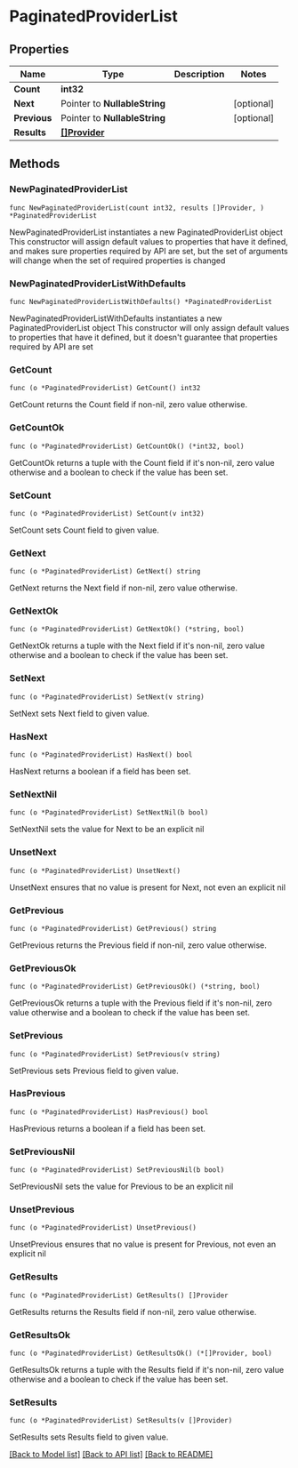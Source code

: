 # PaginatedProviderList

## Properties

Name | Type | Description | Notes
------------ | ------------- | ------------- | -------------
**Count** | **int32** |  | 
**Next** | Pointer to **NullableString** |  | [optional] 
**Previous** | Pointer to **NullableString** |  | [optional] 
**Results** | [**[]Provider**](Provider.md) |  | 

## Methods

### NewPaginatedProviderList

`func NewPaginatedProviderList(count int32, results []Provider, ) *PaginatedProviderList`

NewPaginatedProviderList instantiates a new PaginatedProviderList object
This constructor will assign default values to properties that have it defined,
and makes sure properties required by API are set, but the set of arguments
will change when the set of required properties is changed

### NewPaginatedProviderListWithDefaults

`func NewPaginatedProviderListWithDefaults() *PaginatedProviderList`

NewPaginatedProviderListWithDefaults instantiates a new PaginatedProviderList object
This constructor will only assign default values to properties that have it defined,
but it doesn't guarantee that properties required by API are set

### GetCount

`func (o *PaginatedProviderList) GetCount() int32`

GetCount returns the Count field if non-nil, zero value otherwise.

### GetCountOk

`func (o *PaginatedProviderList) GetCountOk() (*int32, bool)`

GetCountOk returns a tuple with the Count field if it's non-nil, zero value otherwise
and a boolean to check if the value has been set.

### SetCount

`func (o *PaginatedProviderList) SetCount(v int32)`

SetCount sets Count field to given value.


### GetNext

`func (o *PaginatedProviderList) GetNext() string`

GetNext returns the Next field if non-nil, zero value otherwise.

### GetNextOk

`func (o *PaginatedProviderList) GetNextOk() (*string, bool)`

GetNextOk returns a tuple with the Next field if it's non-nil, zero value otherwise
and a boolean to check if the value has been set.

### SetNext

`func (o *PaginatedProviderList) SetNext(v string)`

SetNext sets Next field to given value.

### HasNext

`func (o *PaginatedProviderList) HasNext() bool`

HasNext returns a boolean if a field has been set.

### SetNextNil

`func (o *PaginatedProviderList) SetNextNil(b bool)`

 SetNextNil sets the value for Next to be an explicit nil

### UnsetNext
`func (o *PaginatedProviderList) UnsetNext()`

UnsetNext ensures that no value is present for Next, not even an explicit nil
### GetPrevious

`func (o *PaginatedProviderList) GetPrevious() string`

GetPrevious returns the Previous field if non-nil, zero value otherwise.

### GetPreviousOk

`func (o *PaginatedProviderList) GetPreviousOk() (*string, bool)`

GetPreviousOk returns a tuple with the Previous field if it's non-nil, zero value otherwise
and a boolean to check if the value has been set.

### SetPrevious

`func (o *PaginatedProviderList) SetPrevious(v string)`

SetPrevious sets Previous field to given value.

### HasPrevious

`func (o *PaginatedProviderList) HasPrevious() bool`

HasPrevious returns a boolean if a field has been set.

### SetPreviousNil

`func (o *PaginatedProviderList) SetPreviousNil(b bool)`

 SetPreviousNil sets the value for Previous to be an explicit nil

### UnsetPrevious
`func (o *PaginatedProviderList) UnsetPrevious()`

UnsetPrevious ensures that no value is present for Previous, not even an explicit nil
### GetResults

`func (o *PaginatedProviderList) GetResults() []Provider`

GetResults returns the Results field if non-nil, zero value otherwise.

### GetResultsOk

`func (o *PaginatedProviderList) GetResultsOk() (*[]Provider, bool)`

GetResultsOk returns a tuple with the Results field if it's non-nil, zero value otherwise
and a boolean to check if the value has been set.

### SetResults

`func (o *PaginatedProviderList) SetResults(v []Provider)`

SetResults sets Results field to given value.



[[Back to Model list]](../README.md#documentation-for-models) [[Back to API list]](../README.md#documentation-for-api-endpoints) [[Back to README]](../README.md)


